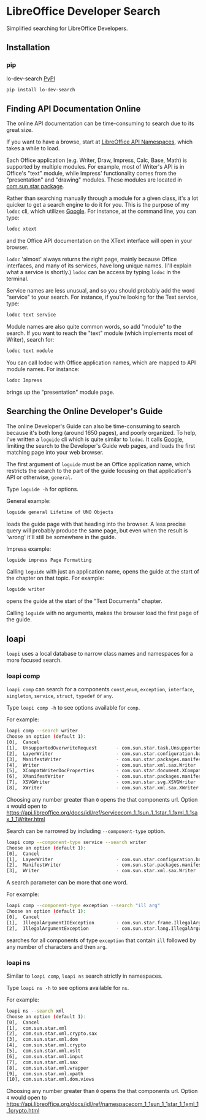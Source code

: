 # LibreOffice Developer Search

Simplified searching for LibreOffice Developers.

## Installation

### pip

lo-dev-search [PyPI](https://pypi.org/project/lo-dev-search/)

```sh
pip install lo-dev-search
```

## Finding API Documentation Online

The online API documentation can be time-consuming to search due to its great size.

If you want to have a browse, start at [LibreOffice API Namespaces](https://api.libreoffice.org/docs/idl/ref/namespaces.html), which takes a while to load.

Each Office application (e.g. Writer, Draw, Impress, Calc, Base, Math) is supported by multiple modules. For example, most of Writer's API is in Office's "text" module, while Impress' functionality comes from the "presentation" and "drawing" modules. These modules are located in [com.sun.star package](https://api.libreoffice.org/docs/idl/ref/namespacecom_1_1sun_1_1star.html).

Rather than searching manually through a module for a given class, it's a lot quicker to get a search engine to do it for you. This is the purpose of my `lodoc` cli, which utilizes [Google](https://google.com). For instance, at the command line, you can type:

```sh
lodoc xtext
```

and the Office API documentation on the XText interface will open in your browser.

``lodoc`` 'almost' always returns the right page, mainly because Office interfaces, and many of its services, have long unique names. (I'll explain what a service is shortly.) ``lodoc`` can be access by typing ``lodoc`` in the terminal.

Service names are less unusual, and so you should probably add the word "service" to your search. For instance, if you're looking for the Text service, type:

```sh
lodoc text service
```

Module names are also quite common words, so add "module" to the search. If you want to reach the "text" module (which implements most of Writer), search for:

```sh
lodoc text module
```

You can call lodoc with Office application names, which are mapped to API module names. For instance:

```sh
lodoc Impress
```

brings up the "presentation" module page.

## Searching the Online Developer's Guide

The online Developer's Guide can also be time-consuming to search because it's both long (around 1650 pages), and poorly organized. To help, I've written a `loguide` cli which is quite similar to `lodoc`. It calls [Google](https://google.com), limiting the search to the Developer's Guide web pages, and loads the first matching page into your web browser.

The first argument of `loguide` must be an Office application name, which restricts the search to the part of the guide focusing on that application's API or otherwise, `general`.

Type `loguide -h` for options.

General example:

```sh
loguide general Lifetime of UNO Objects
```

loads the guide page with that heading into the browser. A less precise query will probably produce the same page, but even when the result is 'wrong' it'll still be somewhere in the guide.

Impress example:

```sh
loguide impress Page Formatting
```

Calling `loguide` with just an application name, opens the guide at the start of the chapter on that topic. For example:

```sh
loguide writer
```

opens the guide at the start of the "Text Documents" chapter.

Calling `loguide` with no arguments, makes the browser load the first page of the guide.

## loapi

`loapi` uses a local database to narrow class names and namespaces for a more focused search.

### loapi comp

`loapi comp` can search for a components `const`,`enum`, `exception`, `interface`, `singleton`, `service`, `struct`, `typedef` or `any`.

Type `loapi comp -h` to see options available for `comp`.

For example:

```sh
loapi comp --search writer
Choose an option (default 1):
[0],  Cancel
[1],  UnsupportedOverwriteRequest       - com.sun.star.task.UnsupportedOverwriteRequest           - exception
[2],  LayerWriter                       - com.sun.star.configuration.backend.xml.LayerWriter      - service
[3],  ManifestWriter                    - com.sun.star.packages.manifest.ManifestWriter           - service
[4],  Writer                            - com.sun.star.xml.sax.Writer                             - service
[5],  XCompatWriterDocProperties        - com.sun.star.document.XCompatWriterDocProperties        - interface
[6],  XManifestWriter                   - com.sun.star.packages.manifest.XManifestWriter          - interface
[7],  XSVGWriter                        - com.sun.star.svg.XSVGWriter                             - interface
[8],  XWriter                           - com.sun.star.xml.sax.XWriter                            - interface
```

Choosing any number greater than `0` opens the that components url.
Option `4` would open to <https://api.libreoffice.org/docs/idl/ref/servicecom_1_1sun_1_1star_1_1xml_1_1sax_1_1Writer.html>

Search can be narrowed by including `--component-type` option.

```sh
loapi comp --component-type service --search writer
Choose an option (default 1):
[0],  Cancel
[1],  LayerWriter                       - com.sun.star.configuration.backend.xml.LayerWriter      - service
[2],  ManifestWriter                    - com.sun.star.packages.manifest.ManifestWriter           - service
[3],  Writer                            - com.sun.star.xml.sax.Writer                             - service
```

A search parameter can be more that one word.

For example:

```sh
loapi comp --component-type exception --search "ill arg"
Choose an option (default 1):
[0],  Cancel
[1],  IllegalArgumentIOException        - com.sun.star.frame.IllegalArgumentIOException           - exception
[2],  IllegalArgumentException          - com.sun.star.lang.IllegalArgumentException              - exception
```

searches for all components of type `exception` that contain `ill` followed by any number of characters and then `arg`.


### loapi ns

Similar to `loapi comp`, `loapi ns` search strictly in namespaces.

Type `loapi ns -h` to see options available for `ns`.

For example:

```sh
loapi ns --search xml
Choose an option (default 1):
[0],  Cancel
[1],  com.sun.star.xml
[2],  com.sun.star.xml.crypto.sax
[3],  com.sun.star.xml.dom
[4],  com.sun.star.xml.crypto
[5],  com.sun.star.xml.xslt
[6],  com.sun.star.xml.input
[7],  com.sun.star.xml.sax
[8],  com.sun.star.xml.wrapper
[9],  com.sun.star.xml.xpath
[10], com.sun.star.xml.dom.views
```

Choosing any number greater than `0` opens the that components url.
Option `4` would open to <https://api.libreoffice.org/docs/idl/ref/namespacecom_1_1sun_1_1star_1_1xml_1_1crypto.html>
